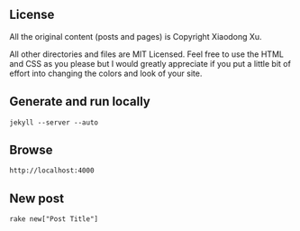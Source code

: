 ## License

All the original content (posts and pages) is Copyright Xiaodong Xu.

All other directories and files are MIT Licensed. Feel free to use the HTML and CSS as you please but I would greatly appreciate if you put a little bit of effort into changing the colors and look of your site. 

## Generate and run locally

    jekyll --server --auto

## Browse

    http://localhost:4000

## New post

    rake new["Post Title"]
